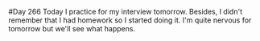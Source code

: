 #Day 266
Today I practice for my interview tomorrow. Besides, I didn't remember that I had homework so I started doing it. I'm quite nervous for tomorrow but we'll see what happens.
